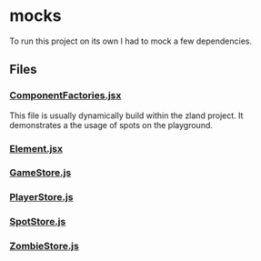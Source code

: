 # mocks

To run this project on its own I had to mock a few dependencies.
<!-- start generated readme -->

## Files  

### [ComponentFactories.jsx](ComponentFactories.jsx.md)  
This file is usually dynamically build within the zland project. It demonstrates a the usage of spots on the playground.

### [Element.jsx](Element.jsx.md)  


### [GameStore.js](GameStore.js.md)  


### [PlayerStore.js](PlayerStore.js.md)  


### [SpotStore.js](SpotStore.js.md)  


### [ZombieStore.js](ZombieStore.js.md)  


<!-- end generated readme -->